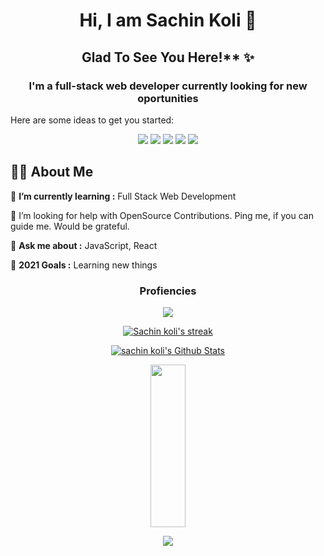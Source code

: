 <h1 align="center">Hi, I am Sachin Koli 👋 </h1>
<h2 align="center">Glad To See You Here!** ✨</h2>
<h3 align="center">I'm a full-stack web developer currently looking for new oportunities</h3>

Here are some ideas to get you started:
<p align= "center">
 <img src="https://img.shields.io/badge/JS-Javascript-red"/>
 <img src="https://img.shields.io/badge/React-React-blue"/>
 <img src="https://img.shields.io/badge/Node-node-green"/>
 <img src="https://img.shields.io/badge/express-Express-blueviolet"/>
 <img src="https://img.shields.io/badge/Mongodb-mongodb-brightgreen"/>
</p>

## 🙋‍♂️ About Me

🌱 **I’m currently learning :** Full Stack Web Development

🤝 I’m looking for help with OpenSource Contributions. Ping me, if you can guide me. Would be grateful.

💬 **Ask me about :** JavaScript, React 

🥅 **2021 Goals :** Learning new things 


<h3 align="center">
 Profiencies 
</h3>  

<p align="center">
 <img  src="https://user-images.githubusercontent.com/59872807/89734383-7827e580-da79-11ea-9840-299bc8b32335.jpg">
</p> 

<p align="center">
    <a href="https://github.com/kosachin/github-readme-streak-stats">
        <img title="🔥 Get streak stats for your profile at git.io/streak-stats" alt="Sachin koli's streak" src="https://github-readme-streak-stats.herokuapp.com/?user=kosachin&theme=black-ice&hide_border=true&stroke=0000&background=060A0CD0"/>
    </a>
</p>

<p align="center">
    <a href="https://github.com/kosachin/github-readme-stats"><img alt="sachin koli's Github Stats" src="https://github-readme-stats.vercel.app/api?username=kosachin&show_icons=true&count_private=true&theme=react&hide_border=true&bg_color=0D1117" /></a>
</p>

<p align="center">
 <img src="https://github-readme-stats.vercel.app/api/top-langs/?username=kosachin&theme=react&hide_border=true&bg_color=0D1117" height="260px" width="33.25%"/>
</p>

<p align="center">
 <img  src="https://raw.githubusercontent.com/Trilokia/Trilokia/379277808c61ef204768a61bbc5d25bc7798ccf1/bottom_header.svg">
</p>
